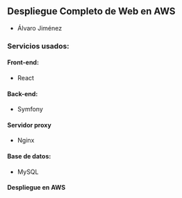 ## Despliegue Completo de Web en AWS

- Álvaro Jiménez

### Servicios usados:


#### Front-end: 
- React
  
#### Back-end: 
- Symfony
  
#### Servidor proxy
- Nginx

#### Base de datos:
- MySQL


#### Despliegue en AWS
